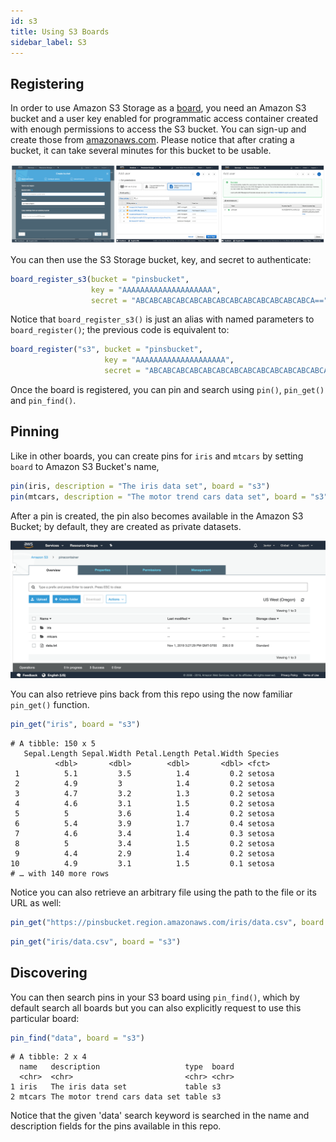 ```yaml
---
id: s3
title: Using S3 Boards
sidebar_label: S3
---
```


## Registering

In order to use Amazon S3 Storage as a [board](boards-understanding.html), you need an Amazon S3 bucket and a user key enabled for programmatic access container created with enough permissions to access the S3 bucket. You can sign-up and create those from [amazonaws.com](https://aws.amazon.com/). Please notice that after crating a bucket, it can take several minutes for this bucket to be usable.

![](/images/docs/boards-s3-create-storage.png)

You can then use the S3 Storage bucket, key, and secret to authenticate:

```r
board_register_s3(bucket = "pinsbucket",
                  key = "AAAAAAAAAAAAAAAAAAAA",
                  secret = "ABCABCABCABCABCABCABCABCABCABCABCABCABCA==")
```

Notice that `board_register_s3()` is just an alias with named parameters to `board_register()`; the previous code is equivalent to:

```r
board_register("s3", bucket = "pinsbucket",
                     key = "AAAAAAAAAAAAAAAAAAAA",
                     secret = "ABCABCABCABCABCABCABCABCABCABCABCABCABCA==")
```

Once the board is registered, you can pin and search using `pin()`, `pin_get()` and `pin_find()`.

## Pinning

Like in other boards, you can create pins for `iris` and `mtcars` by setting `board` to Amazon S3 Bucket's name,

```r
pin(iris, description = "The iris data set", board = "s3")
pin(mtcars, description = "The motor trend cars data set", board = "s3")
```

After a pin is created, the pin also becomes available in the Amazon S3 Bucket; by default, they are created as private datasets.

![](/images/docs/boards-s3-storage-pin.png)

You can also retrieve pins back from this repo using the now familiar `pin_get()` function.

```r
pin_get("iris", board = "s3")
```
```
# A tibble: 150 x 5
   Sepal.Length Sepal.Width Petal.Length Petal.Width Species
          <dbl>       <dbl>        <dbl>       <dbl> <fct>
 1          5.1         3.5          1.4         0.2 setosa
 2          4.9         3            1.4         0.2 setosa
 3          4.7         3.2          1.3         0.2 setosa
 4          4.6         3.1          1.5         0.2 setosa
 5          5           3.6          1.4         0.2 setosa
 6          5.4         3.9          1.7         0.4 setosa
 7          4.6         3.4          1.4         0.3 setosa
 8          5           3.4          1.5         0.2 setosa
 9          4.4         2.9          1.4         0.2 setosa
10          4.9         3.1          1.5         0.1 setosa
# … with 140 more rows
```

Notice you can also retrieve an arbitrary file using the path to the file or its URL as well:

```r
pin_get("https://pinsbucket.region.amazonaws.com/iris/data.csv", board = "s3")
```
```r
pin_get("iris/data.csv", board = "s3")
```

## Discovering

You can then search pins in your S3 board using `pin_find()`, which by default search all boards but you can also explicitly request to use this particular board:

```r
pin_find("data", board = "s3")
```
```
# A tibble: 2 x 4
  name   description                   type  board
  <chr>  <chr>                         <chr> <chr>
1 iris   The iris data set             table s3
2 mtcars The motor trend cars data set table s3
```

Notice that the given 'data' search keyword is searched in the name and description fields for the pins available in this repo.
